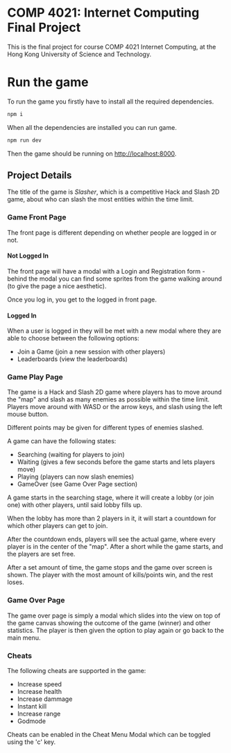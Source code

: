# COMP 4021: Internet Computing Final Project

This is the final project for course COMP 4021 Internet Computing, at the Hong Kong University of Science and Technology.

# Run the game

To run the game you firstly have to install all the required dependencies.

```bash
npm i
```

When all the dependencies are installed you can run game.

```bash
npm run dev
```

Then the game should be running on <http://localhost:8000>.

## Project Details

The title of the game is _Slasher_, which is a competitive Hack and Slash 2D game, about who can slash the most entities within the time limit.

### Game Front Page

The front page is different depending on whether people are logged in or not.

#### Not Logged In

The front page will have a modal with a Login and Registration form - behind the modal you can find some sprites from the game walking around (to give the page a nice aesthetic).

Once you log in, you get to the logged in front page.

#### Logged In

When a user is logged in they will be met with a new modal where they are able to choose between the following options:

-   Join a Game (join a new session with other players)
-   Leaderboards (view the leaderboards)

### Game Play Page

The game is a Hack and Slash 2D game where players has to move around the "map" and slash as many enemies as possible within the time limit. Players move around with WASD or the arrow keys, and slash using the left mouse button.

Different points may be given for different types of enemies slashed.

A game can have the following states:

-   Searching (waiting for players to join)
-   Waiting (gives a few seconds before the game starts and lets players move)
-   Playing (players can now slash enemies)
-   GameOver (see Game Over Page section)

A game starts in the searching stage, where it will create a lobby (or join one) with other players, until said lobby fills up.

When the lobby has more than 2 players in it, it will start a countdown for which other players can get to join.

After the countdown ends, players will see the actual game, where every player is in the center of the "map". After a short while the game starts, and the players are set free.

After a set amount of time, the game stops and the game over screen is shown. The player with the most amount of kills/points win, and the rest loses.

### Game Over Page

The game over page is simply a modal which slides into the view on top of the game canvas showing the outcome of the game (winner) and other statistics. The player is then given the option to play again or go back to the main menu.

### Cheats

The following cheats are supported in the game:

-   Increase speed
-   Increase health
-   Increase dammage
-   Instant kill
-   Increase range
-   Godmode

Cheats can be enabled in the Cheat Menu Modal which can be toggled using the 'c' key.
